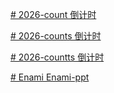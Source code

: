 [# 2026-count
倒计时](https://wangmeidong.github.io/2026-count/2026_count.html)

[# 2026-counts
倒计时](https://wangmeidong.github.io/2026-count/2026_counts.html)

[# 2026-countts
倒计时](https://wangmeidong.github.io/2026-count/2026_countts.html)

[# Enami
Enami-ppt](https://wangmeidong.github.io/2026-count/Enami.html)

